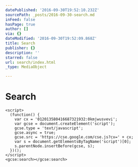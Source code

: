 ```yaml
---
datePublished: '2016-09-30T19:52:10.232Z'
sourcePath: _posts/2016-09-30-search.md
inFeed: false
hasPage: true
author: []
via: {}
dateModified: '2016-09-30T19:52:09.868Z'
title: Search
publisher: {}
description: ''
starred: false
url: search/index.html
_type: MediaObject

---
```

# Search

    <script>
      (function() {
        var cx = '012013580416687321932:0kmjwusvevi';
        var gcse = document.createElement('script');
        gcse.type = 'text/javascript';
        gcse.async = true;
        gcse.src = 'https://cse.google.com/cse.js?cx=' + cx;
        var s = document.getElementsByTagName('script')[0];
        s.parentNode.insertBefore(gcse, s);
      })();
    </script>
    <gcse:search></gcse:search>